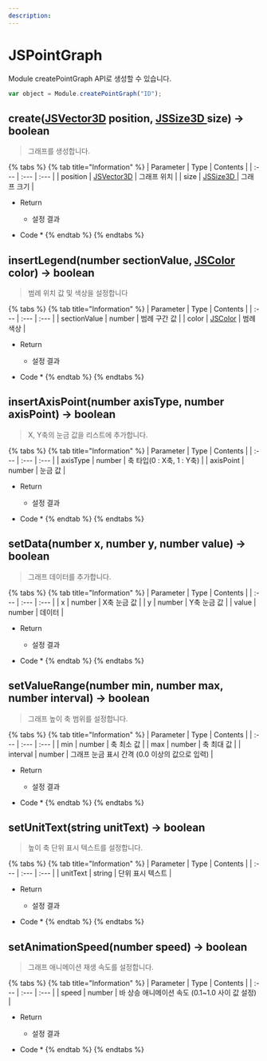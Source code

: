 ```yaml
---
description: 
---
```


# JSPointGraph

Module createPointGraph API로 생성할 수 있습니다.

```javascript
var object = Module.createPointGraph("ID");
```

## create\([JSVector3D](../core/jsvector3d.md) position, [JSSize3D	](../core/jssize3d.md) size\) → boolean

> 그래프를 생성합니다.

{% tabs %}
{% tab title="Information" %}
| Parameter | Type | Contents |
| :--- | :--- | :--- |
| position | [JSVector3D](../core/jsvector3d.md) | 그래프 위치 |
| size | [JSSize3D	](../core/jssize3d.md) | 그래프 크기 |

* Return
  * 설정 결과
  
* Code
  * 
{% endtab %}
{% endtabs %}

## insertLegend\(number sectionValue, [JSColor](../core/jscolor.md) color\) → boolean

> 범례 위치 값 및 색상을 설정합니다

{% tabs %}
{% tab title="Information" %}
| Parameter | Type | Contents |
| :--- | :--- | :--- |
| sectionValue | number | 범례 구간 값 |
| color | [JSColor](../core/jscolor.md) | 범례 색상 |

* Return
  * 설정 결과
  
* Code
  * 
{% endtab %}
{% endtabs %}

## insertAxisPoint\(number axisType, number axisPoint\) → boolean

> X, Y축의 눈금 값을 리스트에 추가합니다.

{% tabs %}
{% tab title="Information" %}
| Parameter | Type | Contents |
| :--- | :--- | :--- |
| axisType | number | 축 타입(0 : X축, 1 : Y축) |
| axisPoint | number | 눈금 값 |

* Return
  * 설정 결과
  
* Code
  * 
{% endtab %}
{% endtabs %}

## setData\(number x, number y, number value\) → boolean

> 그래프 데이터를 추가합니다.

{% tabs %}
{% tab title="Information" %}
| Parameter | Type | Contents |
| :--- | :--- | :--- |
| x | number | X축 눈금 값 |
| y | number | Y축 눈금 값 |
| value | number | 데이터 |

* Return
  * 설정 결과
  
* Code
  * 
{% endtab %}
{% endtabs %}

## setValueRange\(number min, number max, number interval\) → boolean

> 그래프 높이 축 범위를 설정합니다.

{% tabs %}
{% tab title="Information" %}
| Parameter | Type | Contents |
| :--- | :--- | :--- |
| min | number | 축 최소 값 |
| max | number | 축 최대 값 |
| interval | number | 그래프 눈금 표시 간격 (0.0 이상의 값으로 입력) |

* Return
  * 설정 결과
  
* Code
  * 
{% endtab %}
{% endtabs %}

## setUnitText\(string unitText\) → boolean

> 높이 축 단위 표시 텍스트를 설정합니다.

{% tabs %}
{% tab title="Information" %}
| Parameter | Type | Contents |
| :--- | :--- | :--- |
| unitText | string | 단위 표시 텍스트 |

* Return
  * 설정 결과
  
* Code
  * 
{% endtab %}
{% endtabs %}

## setAnimationSpeed\(number speed\) → boolean

> 그래프 애니메이션 재생 속도를 설정합니다.

{% tabs %}
{% tab title="Information" %}
| Parameter | Type | Contents |
| :--- | :--- | :--- |
| speed | number | 바 상승 애니메이션 속도 (0.1~1.0 사이 값 설정) |

* Return
  * 설정 결과
  
* Code
  * 
{% endtab %}
{% endtabs %}